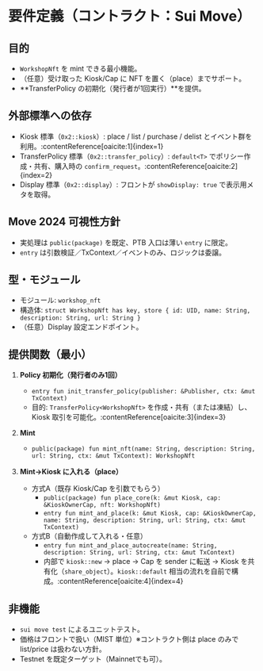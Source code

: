 # 要件定義（コントラクト：Sui Move）

## 目的
- `WorkshopNft` を mint できる最小機能。
- （任意）受け取った Kiosk/Cap に NFT を置く（place）までサポート。
- **TransferPolicy<WorkshopNft> の初期化（発行者が1回実行）**を提供。

## 外部標準への依存
- Kiosk 標準（`0x2::kiosk`）: place / list / purchase / delist とイベント群を利用。:contentReference[oaicite:1]{index=1}
- TransferPolicy 標準（`0x2::transfer_policy`）: `default<T>` でポリシー作成・共有、購入時の `confirm_request`。:contentReference[oaicite:2]{index=2}
- Display 標準（`0x2::display`）: フロントが `showDisplay: true` で表示用メタを取得。

## Move 2024 可視性方針
- 実処理は `public(package)` を既定、PTB 入口は薄い `entry` に限定。
- `entry` は引数検証／TxContext／イベントのみ、ロジックは委譲。

## 型・モジュール
- モジュール: `workshop_nft`
- 構造体: `struct WorkshopNft has key, store { id: UID, name: String, description: String, url: String }`
- （任意）Display 設定エンドポイント。

## 提供関数（最小）
1. **Policy 初期化（発行者のみ1回）**
   - `entry fun init_transfer_policy(publisher: &Publisher, ctx: &mut TxContext)`
   - 目的: `TransferPolicy<WorkshopNft>` を作成・共有（または凍結）し、Kiosk 取引を可能化。:contentReference[oaicite:3]{index=3}

2. **Mint**
   - `public(package) fun mint_nft(name: String, description: String, url: String, ctx: &mut TxContext): WorkshopNft`

3. **Mint→Kiosk に入れる（place）**
   - 方式A（既存 Kiosk/Cap を引数でもらう）
     - `public(package) fun place_core(k: &mut Kiosk, cap: &KioskOwnerCap, nft: WorkshopNft)`
     - `entry fun mint_and_place(k: &mut Kiosk, cap: &KioskOwnerCap, name: String, description: String, url: String, ctx: &mut TxContext)`
   - 方式B（自動作成して入れる・任意）
     - `entry fun mint_and_place_autocreate(name: String, description: String, url: String, ctx: &mut TxContext)`
     - 内部で `kiosk::new` → place → Cap を sender に転送 → Kiosk を共有化（`share_object`）。`kiosk::default` 相当の流れを自前で構成。:contentReference[oaicite:4]{index=4}

## 非機能
- `sui move test` によるユニットテスト。
- 価格はフロントで扱い（MIST 単位）※コントラクト側は place のみで list/price は扱わない方針。
- Testnet を既定ターゲット（Mainnetでも可）。
